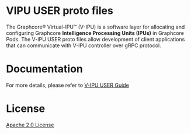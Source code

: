 # VIPU USER proto files
The Graphcore® Virtual-IPU™ (V-IPU) is a software layer for allocating and configuring Graphcore **Intelligence Processing Units (IPUs)** in Graphcore Pods. 
The V-IPU USER proto files allow development of client applications that can communicate with V-IPU controller over gRPC protocol. 
# Documentation
For more details, please refer to [V-IPU USER Guide](https://docs.graphcore.ai/projects/vipu-user/en/latest/getting_started.html)
# License
[Apache 2.0 License](https://github.com/graphcore/vipu--protos/blob/main/LICENSE)
